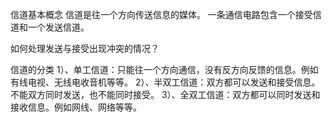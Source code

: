 信道基本概念
  信道是往一个方向传送信息的媒体。
  一条通信电路包含一个接受信道和一个发送信道。

如何处理发送与接受出现冲突的情况？



信道的分类
  1）、单工信道：只能往一个方向通信，没有反方向反馈的信息。例如 有线电视、无线电收音机等等。
  2）、半双工信道：双方都可以发送和接受信息。不能双方同时发送，也不能同时接受。
  3）、全双工信道：双方都可以同时发送和接收信息。例如网线、网络等等。

